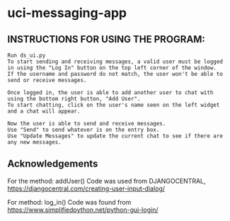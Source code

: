 # uci-messaging-app
## INSTRUCTIONS FOR USING THE PROGRAM:

	Run ds_ui.py
	To start sending and receiving messages, a valid user must be logged in using the "Log In" button on the top left corner of the window.
	If the username and password do not match, the user won't be able to send or receive messages.
	
	Once logged in, the user is able to add another user to chat with using the bottom right button, "Add User".
	To start chatting, click on the user's name seen on the left widget and a chat will appear.

	Now the user is able to send and receive messages.
	Use "Send" to send whatever is on the entry box.
	Use "Update Messages" to update the current chat to see if there are any new messages.

## Acknowledgements
For the method: addUser()
Code was used from DJANGOCENTRAL, https://djangocentral.com/creating-user-input-dialog/

For method: log_in()
Code was found from https://www.simplifiedpython.net/python-gui-login/
